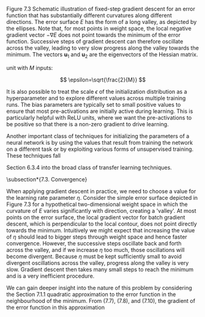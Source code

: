 Figure 7.3 Schematic illustration of fixed-step gradient descent for an error function that has substantially different curvatures along different directions. The error surface $E$ has the form of a long valley, as depicted by the ellipses. Note that, for most points in weight space, the local negative gradient vector $-\nabla E$ does not point towards the minimum of the error function. Successive steps of gradient descent can therefore oscillate across the valley, leading to very slow progress along the valley towards the minimum. The vectors $\mathbf{u}_{1}$ and $\mathbf{u}_{2}$ are the eigenvectors of the Hessian matrix.

unit with $M$ inputs:

$$
\epsilon=\sqrt{\frac{2}{M}}
$$

It is also possible to treat the scale $\epsilon$ of the initialization distribution as a hyperparameter and to explore different values across multiple training runs. The bias parameters are typically set to small positive values to ensure that most pre-activations are initially active during learning. This is particularly helpful with ReLU units, where we want the pre-activations to be positive so that there is a non-zero gradient to drive learning.

Another important class of techniques for initializing the parameters of a neural network is by using the values that result from training the network on a different task or by exploiting various forms of unsupervised training. These techniques fall

Section 6.3.4 into the broad class of transfer learning techniques.

\subsection*{7.3. Convergence}

When applying gradient descent in practice, we need to choose a value for the learning rate parameter $\eta$. Consider the simple error surface depicted in Figure 7.3 for a hypothetical two-dimensional weight space in which the curvature of $E$ varies significantly with direction, creating a 'valley'. At most points on the error surface, the local gradient vector for batch gradient descent, which is perpendicular to the local contour, does not point directly towards the minimum. Intuitively we might expect that increasing the value of $\eta$ should lead to bigger steps through weight space and hence faster convergence. However, the successive steps oscillate back and forth across the valley, and if we increase $\eta$ too much, those oscillations will become divergent. Because $\eta$ must be kept sufficiently small to avoid divergent oscillations across the valley, progress along the valley is very slow. Gradient descent then takes many small steps to reach the minimum and is a very inefficient procedure.

We can gain deeper insight into the nature of this problem by considering the Section 7.1.1 quadratic approximation to the error function in the neighbourhood of the minimum. From (7.7), (7.8), and (7.10), the gradient of the error function in this approximation